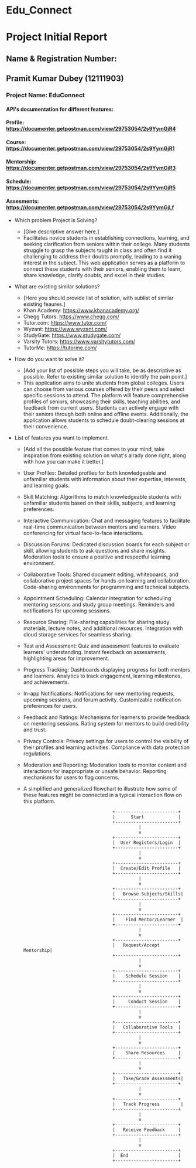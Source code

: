 # Edu_Connect

# Project Initial Report

## Name & Registration Number:
## Pramit Kumar Dubey (12111903)

### Project Name: EduConnect

#### API's documentation for different features: 
#### Profile: https://documenter.getpostman.com/view/29753054/2s9YymGjR4
#### Course: https://documenter.getpostman.com/view/29753054/2s9YymGjR1
#### Mentorship: https://documenter.getpostman.com/view/29753054/2s9YymGjR3
#### Schedule: https://documenter.getpostman.com/view/29753054/2s9YymGjR5
#### Assesments: https://documenter.getpostman.com/view/29753054/2s9YymGjLf


- Which problem Project is Solving?

  - [Give descriptive answer here.]
  - Facilitates novice students in establishing connections, learning, and seeking clarification from seniors within their college. Many students struggle to grasp the subjects taught in class and often find it challenging to address their doubts promptly, leading to a waning interest in the subject. This web application serves as a platform to connect these students with their seniors, enabling them to learn, share knowledge, clarify doubts, and excel in their studies.

- What are existing similar solutions?

  - [Here you should provide list of solution, with sublist of similar existing feaures.]
  - Khan Academy: https://www.khanacademy.org/
  - Chegg Tutors: https://www.chegg.com/
  - Tutor.com: https://www.tutor.com/
  - Wyzant: https://www.wyzant.com/
  - StudyGate: https://www.studygate.com/
  - Varsity Tutors: https://www.varsitytutors.com/
  - TutorMe: https://tutorme.com/

- How do you want to solve it?

  - [Add your list of possible steps you will take, be as descriptive as possible. Refer to existing similar solution to identify the pain point.]
  - This application aims to unite students from global colleges. Users can choose from various courses offered by their peers and select specific sessions to attend. The platform will feature comprehensive profiles of seniors, showcasing their skills, teaching abilities, and feedback from current users. Students can actively engage with their seniors through both online and offline events. Additionally, the application allows students to schedule doubt-clearing sessions at their convenience.

- List of features you want to implement.

  - [Add all the possible feature that comes to your mind, take inspiration from existing solution on what's alrady done right, along with how you can make it better.]

  - User Profiles: Detailed profiles for both knowledgeable and unfamiliar students with information about their expertise, interests, and learning goals.

  - Skill Matching: Algorithms to match knowledgeable students with unfamiliar students based on their skills, subjects, and learning preferences. 

  - Interactive Communication: Chat and messaging features to facilitate real-time communication between mentors and learners.
   Video conferencing for virtual face-to-face interactions. 

  - Discussion Forums: Dedicated discussion boards for each subject or skill, allowing students to ask questions and share insights.
   Moderation tools to ensure a positive and respectful learning environment.

  - Collaborative Tools: Shared document editing, whiteboards, and collaborative project spaces for hands-on learning and collaboration.
   Code-sharing environments for programming and technical subjects.

  - Appointment Scheduling: Calendar integration for scheduling mentoring sessions and study group meetings.
   Reminders and notifications for upcoming sessions.

  - Resource Sharing: File-sharing capabilities for sharing study materials, lecture notes, and additional resources.
   Integration with cloud storage services for seamless sharing.

  - Test and Assessment: Quiz and assessment features to evaluate learners' understanding.
   Instant feedback on assessments, highlighting areas for improvement.

  - Progress Tracking: Dashboards displaying progress for both mentors and learners.
   Analytics to track engagement, learning milestones, and achievements. 

  - In-app Notifications: Notifications for new mentoring requests, upcoming sessions, and forum activity.
   Customizable notification preferences for users.

  - Feedback and Ratings: Mechanisms for learners to provide feedback on mentoring sessions.
   Rating system for mentors to build credibility and trust.

  - Privacy Controls: Privacy settings for users to control the visibility of their profiles and learning activities.
   Compliance with data protection regulations.

  - Moderation and Reporting: Moderation tools to monitor content and interactions for inappropriate or unsafe behavior.
   Reporting mechanisms for users to flag concerns.

  - A simplified and generalized flowchart to illustrate how some of these features might be connected in a typical interaction flow on this platform. 

                                          +------------------------+
                                          |      Start             |
                                          +------------------------+
                                                    |
                                                    v
                                          +------------------------+
                                          |  User Registers/Login  |
                                          +------------------------+
                                                    |
                                                    v
                                          +------------------------+
                                          |  Create/Edit Profile   |
                                          +------------------------+
                                                    |
                                                    v
                                          +------------------------+
                                          |   Browse Subjects/Skills|
                                          +------------------------+
                                                    |
                                                    v
                                          +------------------------+
                                          |    Find Mentor/Learner  |
                                          +------------------------+
                                                    |
                                                    v
                                          +------------------------+
                                          |   Request/Accept Mentorship|
                                          +------------------------+
                                                    |
                                                    v
                                          +------------------------+
                                          |    Schedule Session    |
                                          +------------------------+
                                                    |
                                                    v
                                          +------------------------+
                                          |     Conduct Session    |
                                          +------------------------+
                                                    |
                                                    v
                                          +------------------------+
                                          |   Collaborative Tools  |
                                          +------------------------+
                                                    |
                                                    v
                                          +------------------------+
                                          |    Share Resources     |
                                          +------------------------+
                                                    |
                                                    v
                                          +------------------------+
                                          |   Take/Grade Assessments|
                                          +------------------------+
                                                    |
                                                    v
                                          +------------------------+
                                          |   Track Progress        |
                                          +------------------------+
                                                    |
                                                    v
                                          +------------------------+
                                          |   Receive Feedback     |
                                          +------------------------+
                                                    |
                                                    v
                                          +------------------------+
                                          |  End                   |
                                          +------------------------+

  


